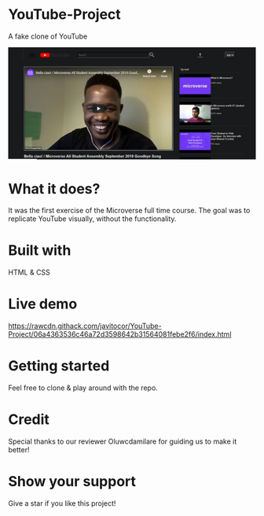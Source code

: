 # YouTube-Project
A fake clone of YouTube

![screenshot](/screenshot.png)

# What it does?
It was the first exercise of the Microverse full time course. The goal was to replicate 
YouTube visually, without the functionality.

# Built with
HTML & CSS

# Live demo
https://rawcdn.githack.com/javitocor/YouTube-Project/06a4363536c46a72d3598642b31564081febe2f6/index.html

# Getting started
Feel free to clone & play around with the repo.

# Credit
Special thanks to our reviewer Oluwcdamilare for guiding us to make it better!

# Show your support
Give a star if you like this project!
